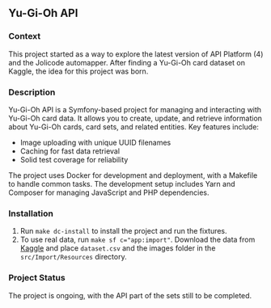 ## Yu-Gi-Oh API

### Context

This project started as a way to explore the latest version of API Platform (4) and the Jolicode automapper. After finding a Yu-Gi-Oh card dataset on Kaggle, the idea for this project was born.

### Description

Yu-Gi-Oh API is a Symfony-based project for managing and interacting with Yu-Gi-Oh card data. It allows you to create, update, and retrieve information about Yu-Gi-Oh cards, card sets, and related entities. Key features include:

- Image uploading with unique UUID filenames
- Caching for fast data retrieval
- Solid test coverage for reliability

The project uses Docker for development and deployment, with a Makefile to handle common tasks. The development setup includes Yarn and Composer for managing JavaScript and PHP dependencies.

### Installation

1. Run `make dc-install` to install the project and run the fixtures.
2. To use real data, run `make sf c="app:import"`. Download the data from [Kaggle](https://www.kaggle.com/datasets/archanghosh/yugioh-database) and place `dataset.csv` and the images folder in the `src/Import/Resources` directory.

### Project Status

The project is ongoing, with the API part of the sets still to be completed.
